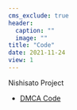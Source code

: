 ```yaml
---
cms_exclude: true
header:
  caption: ""
  image: ""
title: "Code"
date: 2021-11-24
view: 1
---
```


Nishisato Project

* [DMCA Code](DMCA.R)
